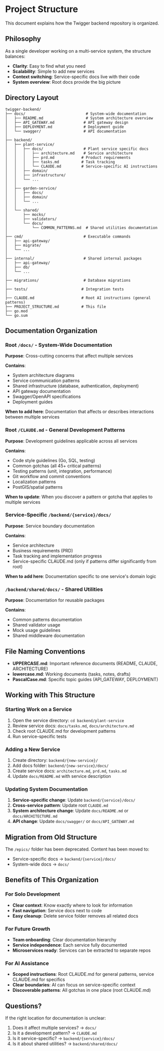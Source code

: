 # Project Structure

This document explains how the Twigger backend repository is organized.

## Philosophy

As a single developer working on a multi-service system, the structure balances:
- **Clarity**: Easy to find what you need
- **Scalability**: Simple to add new services
- **Context switching**: Service-specific docs live with their code
- **System overview**: Root docs provide the big picture

## Directory Layout

```
twigger-backend/
├── docs/                           # System-wide documentation
│   ├── README.md                   # System architecture overview
│   ├── API_GATEWAY.md             # API gateway design
│   ├── DEPLOYMENT.md              # Deployment guide
│   └── swagger/                   # API documentation
│
├── backend/
│   ├── plant-service/
│   │   ├── docs/                  # Plant service specific docs
│   │   │   ├── architecture.md    # Service architecture
│   │   │   ├── prd.md            # Product requirements
│   │   │   ├── tasks.md          # Task tracking
│   │   │   └── CLAUDE.md         # Service-specific AI instructions
│   │   ├── domain/
│   │   ├── infrastructure/
│   │   └── ...
│   │
│   ├── garden-service/
│   │   ├── docs/
│   │   ├── domain/
│   │   └── ...
│   │
│   └── shared/
│       ├── mocks/
│       ├── validators/
│       └── docs/
│           └── COMMON_PATTERNS.md  # Shared utilities documentation
│
├── cmd/                           # Executable commands
│   ├── api-gateway/
│   ├── migrate/
│   └── ...
│
├── internal/                      # Shared internal packages
│   ├── api-gateway/
│   ├── db/
│   └── ...
│
├── migrations/                    # Database migrations
│
├── tests/                        # Integration tests
│
├── CLAUDE.md                     # Root AI instructions (general patterns)
├── PROJECT_STRUCTURE.md          # This file
├── go.mod
└── go.sum
```

## Documentation Organization

### Root `/docs/` - System-Wide Documentation

**Purpose**: Cross-cutting concerns that affect multiple services

**Contains**:
- System architecture diagrams
- Service communication patterns
- Shared infrastructure (database, authentication, deployment)
- API gateway documentation
- Swagger/OpenAPI specifications
- Deployment guides

**When to add here**: Documentation that affects or describes interactions between multiple services

### Root `/CLAUDE.md` - General Development Patterns

**Purpose**: Development guidelines applicable across all services

**Contains**:
- Code style guidelines (Go, SQL, testing)
- Common gotchas (all 45+ critical patterns)
- Testing patterns (unit, integration, performance)
- Git workflow and commit conventions
- Localization patterns
- PostGIS/spatial patterns

**When to update**: When you discover a pattern or gotcha that applies to multiple services

### Service-Specific `/backend/{service}/docs/`

**Purpose**: Service boundary documentation

**Contains**:
- Service architecture
- Business requirements (PRD)
- Task tracking and implementation progress
- Service-specific CLAUDE.md (only if patterns differ significantly from root)

**When to add here**: Documentation specific to one service's domain logic

### `/backend/shared/docs/` - Shared Utilities

**Purpose**: Documentation for reusable packages

**Contains**:
- Common patterns documentation
- Shared validator usage
- Mock usage guidelines
- Shared middleware documentation

## File Naming Conventions

- **UPPERCASE.md**: Important reference documents (README, CLAUDE, ARCHITECTURE)
- **lowercase.md**: Working documents (tasks, notes, drafts)
- **PascalCase.md**: Specific topic guides (API_GATEWAY, DEPLOYMENT)

## Working with This Structure

### Starting Work on a Service

1. Open the service directory: `cd backend/plant-service`
2. Review service docs: `docs/tasks.md`, `docs/architecture.md`
3. Check root CLAUDE.md for development patterns
4. Run service-specific tests

### Adding a New Service

1. Create directory: `backend/{new-service}/`
2. Add docs folder: `backend/{new-service}/docs/`
3. Create service docs: `architecture.md`, `prd.md`, `tasks.md`
4. Update `docs/README.md` with service description

### Updating System Documentation

1. **Service-specific change**: Update `backend/{service}/docs/`
2. **Cross-service pattern**: Update root `CLAUDE.md`
3. **System architecture change**: Update `docs/README.md` or `docs/ARCHITECTURE.md`
4. **API change**: Update `docs/swagger/` or `docs/API_GATEWAY.md`

## Migration from Old Structure

The `/epics/` folder has been deprecated. Content has been moved to:
- Service-specific docs → `backend/{service}/docs/`
- System-wide docs → `docs/`

## Benefits of This Organization

### For Solo Development
- **Clear context**: Know exactly where to look for information
- **Fast navigation**: Service docs next to code
- **Easy cleanup**: Delete service folder removes all related docs

### For Future Growth
- **Team onboarding**: Clear documentation hierarchy
- **Service independence**: Each service fully documented
- **Microservices ready**: Services can be extracted to separate repos

### For AI Assistance
- **Scoped instructions**: Root CLAUDE.md for general patterns, service CLAUDE.md for specifics
- **Clear boundaries**: AI can focus on service-specific context
- **Discoverable patterns**: All gotchas in one place (root CLAUDE.md)

## Questions?

If the right location for documentation is unclear:
1. Does it affect multiple services? → `docs/`
2. Is it a development pattern? → `CLAUDE.md`
3. Is it service-specific? → `backend/{service}/docs/`
4. Is it about shared utilities? → `backend/shared/docs/`
